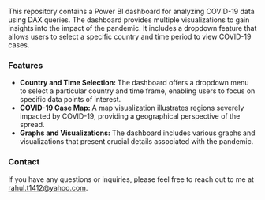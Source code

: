This repository contains a Power BI dashboard for analyzing COVID-19 data using DAX queries. The dashboard provides multiple visualizations to gain insights into the impact of the pandemic. It includes a dropdown feature that allows users to select a specific country and time period to view COVID-19 cases.

### Features
<ul>
  <li> <strong> Country and Time Selection: </strong> The dashboard offers a dropdown menu to select a particular country and time frame, enabling users to focus on specific data points of interest. </li>

<li> <strong> COVID-19 Case Map: </strong> A map visualization illustrates regions severely impacted by COVID-19, providing a geographical perspective of the spread. </li>

<li> <strong> Graphs and Visualizations: </strong> The dashboard includes various graphs and visualizations that present crucial details associated with the pandemic. </li>

</ul>

### Contact
If you have any questions or inquiries, please feel free to reach out to me at rahul.t1412@yahoo.com.
